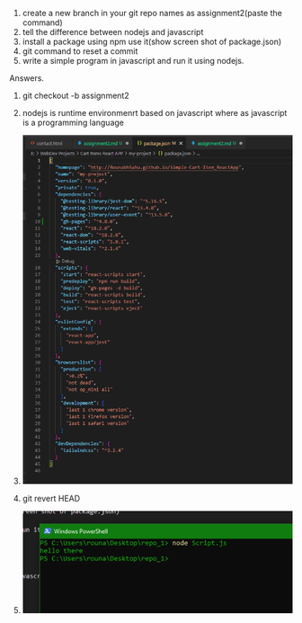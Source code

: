 1. create a new branch in your git repo names as assignment2(paste the command)
2. tell the difference between nodejs and javascript
3. install a package using npm use it(show screen shot of package.json)
4. git command to reset a commit
5. write a simple program in javascript and run it using nodejs.

Answers.
1. git checkout -b assignment2

2. nodejs is runtime environmenrt based on javascript where as javascript is a programming language

3. ![package.json](./imgs.png)

4. git revert HEAD
5. ![Script.js](./img2.png)